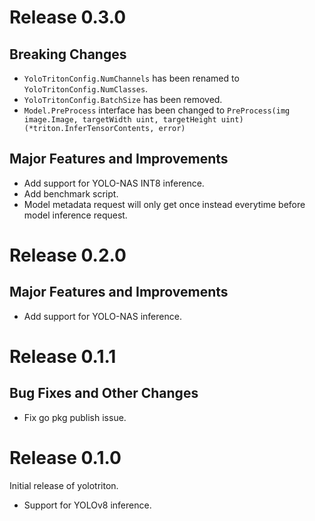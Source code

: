 # Release 0.3.0
## Breaking Changes
* `YoloTritonConfig.NumChannels` has been renamed to `YoloTritonConfig.NumClasses`.
* `YoloTritonConfig.BatchSize` has been removed.
* `Model.PreProcess` interface has been changed to `PreProcess(img image.Image, targetWidth uint, targetHeight uint) (*triton.InferTensorContents, error)`
## Major Features and Improvements

* Add support for YOLO-NAS INT8 inference.
* Add benchmark script.
* Model metadata request will only get once instead everytime before model inference request.

# Release 0.2.0
## Major Features and Improvements

* Add support for YOLO-NAS inference.

# Release 0.1.1
## Bug Fixes and Other Changes
* Fix go pkg publish issue.

# Release 0.1.0

Initial release of yolotriton.
* Support for YOLOv8 inference.